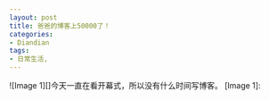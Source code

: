 ```yaml
---
layout: post
title: 爸爸的博客上50000了！
categories:
- Diandian
tags:
- 日常生活, 
---
```

!\[Image 1\]\[\]今天一直在看开幕式，所以没有什么时间写博客。 \[Image 1\]: